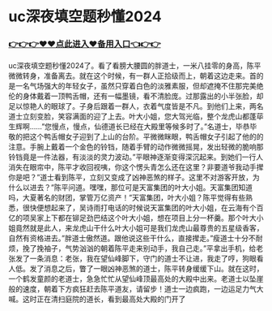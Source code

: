 # uc深夜填空题秒懂2024

### <a href="https://k5t6.com">👉👉👉♥♥点此进入♥备用入口👈👉👉</a>

uc深夜填空题秒懂2024了。看了看膀大腰圆的胖道士，一米八挂零的身高，陈平微微转身，准备离去。就在这个时候，有一群人正拾级而上，朝着这边走来。首的是一名气场强大的年轻女子，虽然只穿着白色的淡雅素服，但却遮掩不住那完美绝伦的身体戴着一顶鸭舌帽，还有一幅墨镜，看不清脸庞。过那露出的小半张脸，却足以惊艳人的眼球了。子身后跟着一群人，衣着气度皆是不凡。到他们上来，两名道士立刻变脸，笑容满面的迎了上去。叶大小姐，您大驾光临，整个龙虎山都蓬荜生辉啊……”您慢点，慢点，仙德道长已经在大殿里等候多时了。”名道士，毕恭毕敬的把这个鸭舌帽女子迎到了上山的台阶。平微微眯眼，鸭舌帽女子引起了他的的注意。手腕上戴着一个金色的铃铛，随着手臂的动作微微摇晃，发出轻微的脆响那铃铛竟是一件法器，有淡淡的灵力波动。”平眼神逐渐变得深沉起来。到她们一行人消失在眼帘中，陈平才收回视咦，你这个愣头青怎么还在这里？非要道爷我动手撵你是吧？”道士看到陈平，立刻又变成了凶神恶煞的样子。这里不对游客开放，为什么以进去？”陈平问道。嘿嘿，那位可是天富集团的叶大小姐。天富集团知道吗，大夏著名的财团，掌管万亿资产！”天富集团，叶大小姐？陈平觉得有些熟悉，很快便想起来了，吴诗雨打电话的时候说天富集团的叶大小姐，在云海有个百亿的项吴家上下都在铆足劲巴结这个叶大小姐，想在项目上分一杯羹。那个叶大小姐竟然就是此人，来龙虎山干什么叶大小姐可是我们龙虎山最尊贵的五星级香客，自然有资格进去。”胖道士傲然道。跟他说这些干什么，直接撵走。”瘦道士十分不耐烦，挽了挽袖子，气势汹汹的朝着陈平走来别动手，我自己走。”平拿出手机，给老张发了一条消息：老张，我在望仙峰脚下，守门的道士不让进，我走了哼，狗眼看人低。发了消息之后，瞥了一眼凶神恶煞的道士，陈平转身缓缓下山。就在这时，一个鹤发童颜的老道士，急急忙忙从望仙峰顶最高处的大殿中出来。老道士以坠崖般的速度，朝着下方疯狂赶去陈平道友，请留步！道士一边疯跑，一边运足力气大喊。这时正在清扫庭院的道长，看到最高处大殿的门开了
